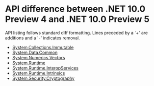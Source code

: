 # API difference between .NET 10.0 Preview 4 and .NET 10.0 Preview 5

API listing follows standard diff formatting.
Lines preceded by a '+' are additions and a '-' indicates removal.

* [System.Collections.Immutable](10.0-preview5_System.Collections.Immutable.md)
* [System.Data.Common](10.0-preview5_System.Data.Common.md)
* [System.Numerics.Vectors](10.0-preview5_System.Numerics.Vectors.md)
* [System.Runtime](10.0-preview5_System.Runtime.md)
* [System.Runtime.InteropServices](10.0-preview5_System.Runtime.InteropServices.md)
* [System.Runtime.Intrinsics](10.0-preview5_System.Runtime.Intrinsics.md)
* [System.Security.Cryptography](10.0-preview5_System.Security.Cryptography.md)
